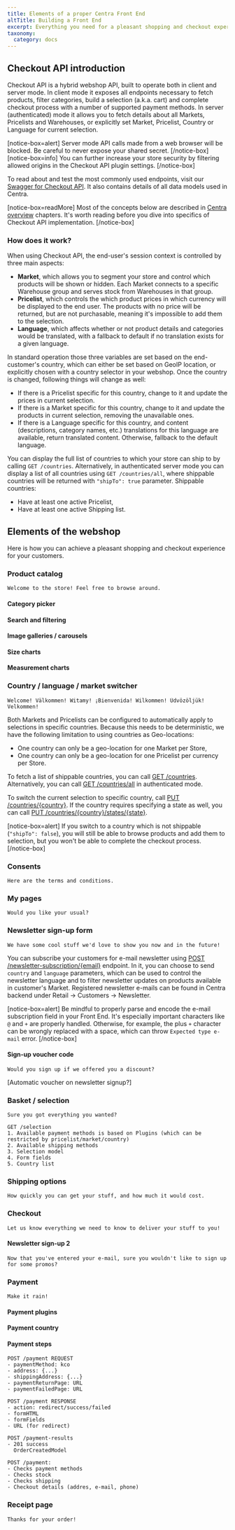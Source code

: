 ```yaml
---
title: Elements of a proper Centra Front End
altTitle: Building a Front End
excerpt: Everything you need for a pleasant shopping and checkout experience, with examples using Centra's Checkout API.
taxonomy:
  category: docs
---
```


## Checkout API introduction

Checkout API is a hybrid webshop API, built to operate both in client and server mode. In client mode it exposes all endpoints necessary to fetch products, filter categories, build a selection (a.k.a. cart) and complete checkout process with a number of supported payment methods. In server (authenticated) mode it allows you to fetch details about all Markets, Pricelists and Warehouses, or explicitly set Market, Pricelist, Country or Language for current selection.

[notice-box=alert]
Server mode API calls made from a web browser will be blocked. Be careful to never expose your shared secret.
[/notice-box]
[notice-box=info]
You can further increase your store security by filtering allowed origins in the Checkout API plugin settings.
[/notice-box]

To read about and test the most commonly used endpoints, visit our [Swagger for Checkout API](https://docs.centra.com/swagger-ui/?api=CheckoutAPI). It also contains details of all data models used in Centra.

[notice-box=readMore]
Most of the concepts below are described in [Centra overview](/overview) chapters. It's worth reading before you dive into specifics of Checkout API implementation.
[/notice-box]

### How does it work?

When using Checkout API, the end-user's session context is controlled by three main aspects:
* **Market**, which allows you to segment your store and control which products will be shown or hidden. Each Market connects to a specific Warehouse group and serves stock from Warehouses in that group.
* **Pricelist**, which controls the which product prices in which currency will be displayed to the end user. The products with no price will be returned, but are not purchasable, meaning it's impossible to add them to the selection.
* **Language**, which affects whether or not product details and categories would be translated, with a fallback to default if no translation exists for a given language.

In standard operation those three variables are set based on the end-customer's country, which can either be set based on GeoIP location, or explicitly chosen with a country selector in your webshop. Once the country is changed, following things will change as well:
* If there is a Pricelist specific for this country, change to it and update the prices in current selection.
* If there is a Market specific for this country, change to it and update the products in current selection, removing the unavailable ones.
* If there is a Language specific for this country, and content (descriptions, category names, etc.) translations for this language are available, return translated content. Otherwise, fallback to the default language.

You can display the full list of countries to which your store can ship to by calling `GET /countries`. Alternatively, in authenticated server mode you can display a list of all countries using `GET /countries/all`, where shippable countries will be returned with `"shipTo": true` parameter. Shippable countries:
* Have at least one active Pricelist,
* Have at least one active Shipping list.

## Elements of the webshop

Here is how you can achieve a pleasant shopping and checkout experience for your customers.

### Product catalog

```text
Welcome to the store! Feel free to browse around.
```

#### Category picker

#### Search and filtering

#### Image galleries / carousels

#### Size charts

#### Measurement charts

### Country / language / market switcher

```text
Welcome! Välkommen! Witamy! ¡Bienvenida! Wilkommen! Üdvözöljük! Velkommen!
```

Both Markets and Pricelists can be configured to automatically apply to selections in specific countries. Because this needs to be deterministic, we have the following limitation to using countries as Geo-locations:
* One country can only be a geo-location for one Market per Store,
* One country can only be a geo-location for one Pricelist per currency per Store.

To fetch a list of shippable countries, you can call [GET /countries](https://docs.centra.com/swagger-ui/?api=CheckoutAPI#/1.%20general%20settings/get_countries). Alternatively, you can call [GET /countries/all](https://docs.centra.com/swagger-ui/?api=CheckoutAPI#/1.%20general%20settings/get_countries_all) in authenticated mode.

To switch the current selection to specific country, call [PUT /countries/{country}](https://docs.centra.com/swagger-ui/?api=CheckoutAPI#/3.%20selection%20handling%2C%20modify%20selection/put_countries__country_). If the country requires specifying a state as well, you can call [PUT /countries/{country}/states/{state}](https://docs.centra.com/swagger-ui/?api=CheckoutAPI#/3.%20selection%20handling%2C%20modify%20selection/put_countries__country__states__state_).

[notice-box=alert]
If you switch to a country which is not shippable (`"shipTo": false`), you will still be able to browse products and add them to selection, but you won't be able to complete the checkout process.
[/notice-box]

### Consents

```text
Here are the terms and conditions.
```

### My pages

```text
Would you like your usual?
```

### Newsletter sign-up form

```text
We have some cool stuff we'd love to show you now and in the future!
```

You can subscribe your customers for e-mail newsletter using [POST /newsletter-subscription/{email}](https://docs.centra.com/swagger-ui/?api=CheckoutAPI#/6.%20customer%20handling/post_newsletter_subscription__email_) endpoint. In it, you can choose to send `country` and `language` parameters, which can be used to control the newsletter language and to filter newsletter updates on products available in customer's Market. Registered newsletter e-mails can be found in Centra backend under Retail -> Customers -> Newsletter.

[notice-box=alert]
Be mindful to properly parse and encode the e-mail subscription field in your Front End. It's especially important characters like `@` and `+` are properly handled. Otherwise, for example, the plus `+` character can be wrongly replaced with a space, which can throw `Expected type e-mail` error.
[/notice-box]

#### Sign-up voucher code

```text
Would you sign up if we offered you a discount?
```

[Automatic voucher on newsletter signup?]

### Basket / selection

```text
Sure you got everything you wanted?
```

```text
GET /selection  
1. Available payment methods is based on Plugins (which can be restricted by pricelist/market/country)
2. Available shipping methods
3. Selection model
4. Form fields
5. Country list
```

### Shipping options

```text
How quickly you can get your stuff, and how much it would cost.
```

### Checkout

```text
Let us know everything we need to know to deliver your stuff to you!
```

#### Newsletter sign-up 2

```text
Now that you've entered your e-mail, sure you wouldn't like to sign up for some promos?
```

### Payment

```text
Make it rain!
```

#### Payment plugins

#### Payment country

#### Payment steps

```text
POST /payment REQUEST
- paymentMethod: kco
- address: {...}
- shippingAddress: {...}
- paymentReturnPage: URL
- paymentFailedPage: URL

POST /payment RESPONSE
- action: redirect/success/failed
- formHTML
- formFields
- URL (for redirect)

POST /payment-results
- 201 success
  OrderCreatedModel

POST /payment:
- Checks payment methods
- Checks stock
- Checks shipping
- Checkout details (addres, e-mail, phone)
```

### Receipt page

```text
Thanks for your order!
```
